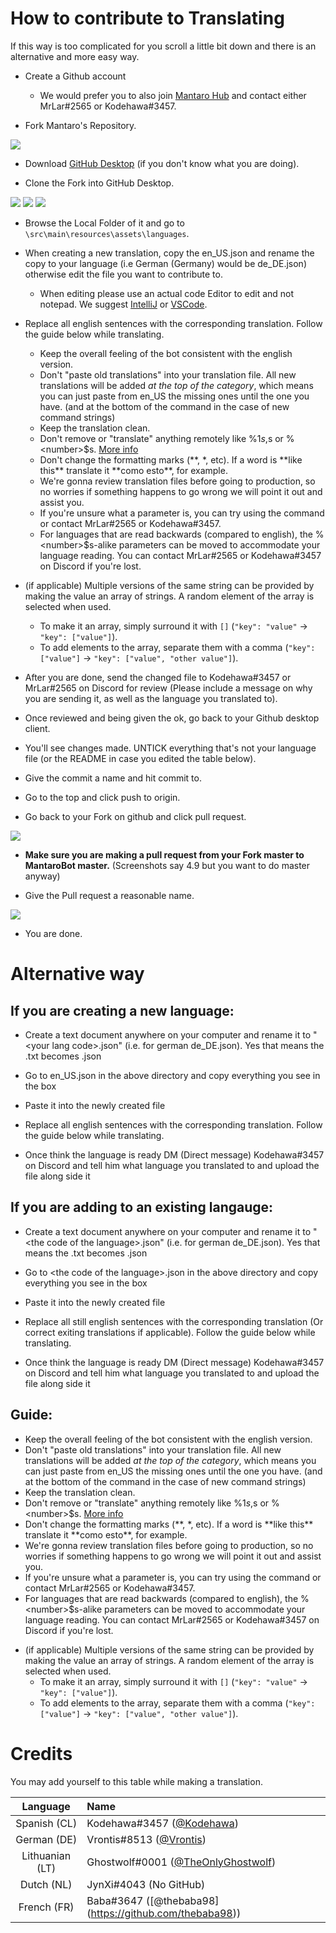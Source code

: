 # How to contribute to Translating
If this way is too complicated for you scroll a little bit down and there is an alternative and more easy way.

 - Create a Github account
   - We would prefer you to also join [Mantaro Hub](https://discord.gg/ppKeqqh) and contact either MrLar#2565 or Kodehawa#3457.

 - Fork Mantaro's Repository.

 ![](https://i.imgur.com/Zl7Sr70.png)

 - Download [GitHub Desktop](https://desktop.github.com/) (if you don't know what you are doing).

 - Clone the Fork into GitHub Desktop.

 ![](https://i.imgur.com/jpf8qmo.png)  ![](https://i.imgur.com/KgxBlB2.png) ![](https://i.imgur.com/LPihVzy.png)

 - Browse the Local Folder of it and go to `\src\main\resources\assets\languages`.

 - When creating a new translation, copy the en_US.json and rename the copy to your language (i.e German (Germany) would be de_DE.json) otherwise edit the file you want to contribute to.
    - When editing please use an actual code Editor to edit and not notepad. We suggest [IntelliJ](https://www.jetbrains.com/idea/) or [VSCode](https://code.visualstudio.com/).

 - Replace all english sentences with the corresponding translation. Follow the guide below while translating.
   + Keep the overall feeling of the bot consistent with the english version.
   + Don't "paste old translations" into your translation file. All new translations will be added *at the top of the category*, which means you can just paste from en_US the missing ones until the one you have. (and at the bottom of the command in the case of new command strings)
   + Keep the translation clean.
   + Don't remove or "translate" anything remotely like %1$s, %2$s or %\<number\>$s. [More info](https://docs.oracle.com/javase/9/docs/api/java/util/Formattable.html)
   + Don't change the formatting marks (\*\*, \*, etc). If a word is \*\*like this\*\* translate it \*\*como esto\*\*, for example.
   + We're gonna review translation files before going to production, so no worries if something happens to go wrong we will point it out and assist you.
   + If you're unsure what a parameter is, you can try using the command or contact MrLar#2565 or Kodehawa#3457.
   + For languages that are read backwards (compared to english), the %\<number\>$s-alike parameters can be moved to accommodate your language reading. You can contact MrLar#2565 or Kodehawa#3457 on Discord if you're lost.
 
 - (if applicable) Multiple versions of the same string can be provided by making the value an array of strings. A random element of the array is selected when used.
    - To make it an array, simply surround it with `[]` (`"key": "value"` -> `"key": ["value"]`).
    - To add elements to the array, separate them with a comma (`"key": ["value"]` -> `"key": ["value", "other value"]`).
   
 - After you are done, send the changed file to Kodehawa#3457 or MrLar#2565 on Discord for review (Please include a message on why you are sending it, as well as the language you translated to).
 
 - Once reviewed and being given the ok, go back to your Github desktop client.

 - You'll see changes made. UNTICK everything that's not your language file (or the README in case you edited the table below).

 - Give the commit a name and hit commit to.

 - Go to the top and click push to origin.

 - Go back to your Fork on github and click pull request.

 ![](https://i.imgur.com/HROt9B4.png)

 - **Make sure you are making a pull request from your Fork master to MantaroBot master.** (Screenshots say 4.9 but you want to do master anyway)

 - Give the Pull request a reasonable name.

 ![](https://i.imgur.com/Y7sTIGw.png)

 - You are done.

# Alternative way

## If you are creating a new language: 
- Create a text document anywhere on your computer and rename it to "\<your lang code\>.json" (i.e. for german de_DE.json). Yes that means the .txt becomes .json

- Go to en_US.json in the above directory and copy everything you see in the box

- Paste it into the newly created file

- Replace all english sentences with the corresponding translation. Follow the guide below while translating.

- Once think the language is ready DM (Direct message) Kodehawa#3457 on Discord and tell him what language you translated to and upload the file along side it

## If you are adding to an existing langauge:
- Create a text document anywhere on your computer and rename it to "\<the code of the language\>.json" (i.e. for german de_DE.json). Yes that means the .txt becomes .json

- Go to \<the code of the language\>.json in the above directory and copy everything you see in the box

- Paste it into the newly created file

- Replace all still english sentences with the corresponding translation (Or correct exiting translations if applicable). Follow the guide below while translating.

- Once think the language is ready DM (Direct message) Kodehawa#3457 on Discord and tell him what language you translated to and upload the file along side it

## Guide:
   + Keep the overall feeling of the bot consistent with the english version.
   + Don't "paste old translations" into your translation file. All new translations will be added *at the top of the category*, which means you can just paste from en_US the missing ones until the one you have. (and at the bottom of the command in the case of new command strings)
   + Keep the translation clean.
   + Don't remove or "translate" anything remotely like %1$s, %2$s or %\<number\>$s. [More info](https://docs.oracle.com/javase/9/docs/api/java/util/Formattable.html)
   + Don't change the formatting marks (\*\*, \*, etc). If a word is \*\*like this\*\* translate it \*\*como esto\*\*, for example.
   + We're gonna review translation files before going to production, so no worries if something happens to go wrong we will point it out and assist you.
   + If you're unsure what a parameter is, you can try using the command or contact MrLar#2565 or Kodehawa#3457.
   + For languages that are read backwards (compared to english), the %\<number\>$s-alike parameters can be moved to accommodate your language reading. You can contact MrLar#2565 or Kodehawa#3457 on Discord if you're lost.
 
 - (if applicable) Multiple versions of the same string can be provided by making the value an array of strings. A random element of the array is selected when used.
    - To make it an array, simply surround it with `[]` (`"key": "value"` -> `"key": ["value"]`).
    - To add elements to the array, separate them with a comma (`"key": ["value"]` -> `"key": ["value", "other value"]`).

# Credits
You may add yourself to this table while making a translation.

| Language | Name |
|:--------:|:-----|
| Spanish (CL) | Kodehawa#3457 ([@Kodehawa](https://github.com/Kodehawa)) |
| German (DE) | Vrontis#8513 ([@Vrontis](https://github.com/Vrontis)) |
| Lithuanian (LT) | Ghostwolf#0001 ([@TheOnlyGhostwolf](https://github.com/TheOnlyGhostwolf)) |
| Dutch (NL) | JynXi#4043 (No GitHub) |
| French (FR) | Baba#3647 ([@thebaba98] (https://github.com/thebaba98)) |
